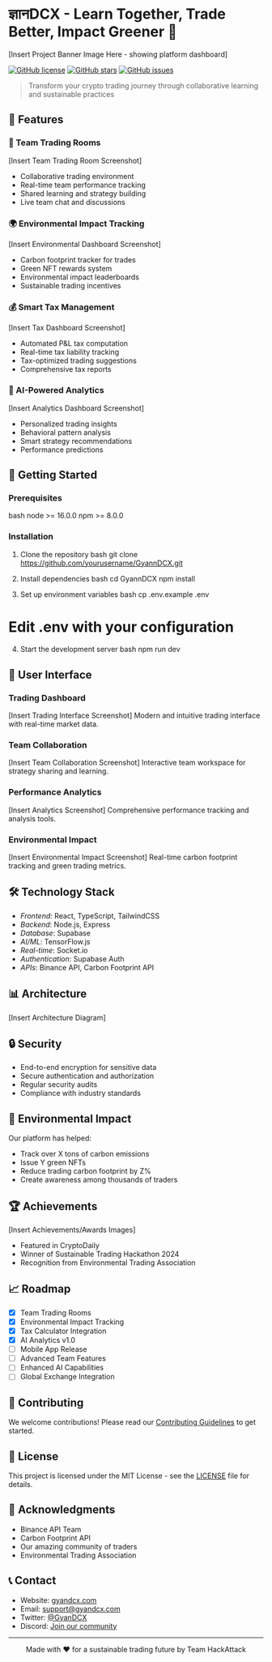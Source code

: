 # ज्ञानDCX - Learn Together, Trade Better, Impact Greener 🌱

[Insert Project Banner Image Here - showing platform dashboard]

[![GitHub license](https://img.shields.io/github/license/yourusername/GyannDCX)](https://github.com/yourusername/GyannDCX/blob/master/LICENSE)
[![GitHub stars](https://img.shields.io/github/stars/yourusername/GyannDCX)](https://github.com/yourusername/GyannDCX/stargazers)
[![GitHub issues](https://img.shields.io/github/issues/yourusername/GyannDCX)](https://github.com/yourusername/GyannDCX/issues)

> Transform your crypto trading journey through collaborative learning and sustainable practices

## 🌟 Features

### 🤝 Team Trading Rooms
[Insert Team Trading Room Screenshot]
- Collaborative trading environment
- Real-time team performance tracking
- Shared learning and strategy building
- Live team chat and discussions

### 🌍 Environmental Impact Tracking
[Insert Environmental Dashboard Screenshot]
- Carbon footprint tracker for trades
- Green NFT rewards system
- Environmental impact leaderboards
- Sustainable trading incentives

### 💰 Smart Tax Management
[Insert Tax Dashboard Screenshot]
- Automated P&L tax computation
- Real-time tax liability tracking
- Tax-optimized trading suggestions
- Comprehensive tax reports

### 🤖 AI-Powered Analytics
[Insert Analytics Dashboard Screenshot]
- Personalized trading insights
- Behavioral pattern analysis
- Smart strategy recommendations
- Performance predictions

## 🚀 Getting Started

### Prerequisites
bash
node >= 16.0.0
npm >= 8.0.0


### Installation
1. Clone the repository
bash
git clone https://github.com/yourusername/GyannDCX.git


2. Install dependencies
bash
cd GyannDCX
npm install


3. Set up environment variables
bash
cp .env.example .env
# Edit .env with your configuration


4. Start the development server
bash
npm run dev


## 📱 User Interface

### Trading Dashboard
[Insert Trading Interface Screenshot]
Modern and intuitive trading interface with real-time market data.

### Team Collaboration
[Insert Team Collaboration Screenshot]
Interactive team workspace for strategy sharing and learning.

### Performance Analytics
[Insert Analytics Screenshot]
Comprehensive performance tracking and analysis tools.

### Environmental Impact
[Insert Environmental Impact Screenshot]
Real-time carbon footprint tracking and green trading metrics.

## 🛠 Technology Stack

- *Frontend*: React, TypeScript, TailwindCSS
- *Backend*: Node.js, Express
- *Database*: Supabase
- *AI/ML*: TensorFlow.js
- *Real-time*: Socket.io
- *Authentication*: Supabase Auth
- *APIs*: Binance API, Carbon Footprint API

## 📊 Architecture
[Insert Architecture Diagram]

## 🔒 Security

- End-to-end encryption for sensitive data
- Secure authentication and authorization
- Regular security audits
- Compliance with industry standards

## 🌱 Environmental Impact

Our platform has helped:
- Track over X tons of carbon emissions
- Issue Y green NFTs
- Reduce trading carbon footprint by Z%
- Create awareness among thousands of traders

## 🏆 Achievements

[Insert Achievements/Awards Images]

- Featured in CryptoDaily
- Winner of Sustainable Trading Hackathon 2024
- Recognition from Environmental Trading Association

## 📈 Roadmap

- [x] Team Trading Rooms
- [x] Environmental Impact Tracking
- [x] Tax Calculator Integration
- [x] AI Analytics v1.0
- [ ] Mobile App Release
- [ ] Advanced Team Features
- [ ] Enhanced AI Capabilities
- [ ] Global Exchange Integration

## 👥 Contributing

We welcome contributions! Please read our [Contributing Guidelines](CONTRIBUTING.md) to get started.

## 📄 License

This project is licensed under the MIT License - see the [LICENSE](LICENSE) file for details.

## 🙏 Acknowledgments

- Binance API Team
- Carbon Footprint API
- Our amazing community of traders
- Environmental Trading Association

## 📞 Contact

- Website: [gyandcx.com](https://gyandcx.com)
- Email: support@gyandcx.com
- Twitter: [@GyanDCX](https://twitter.com/GyanDCX)
- Discord: [Join our community](https://discord.gg/gyandcx)

---

<p align="center">Made with ❤ for a sustainable trading future by Team HackAttack</p>
